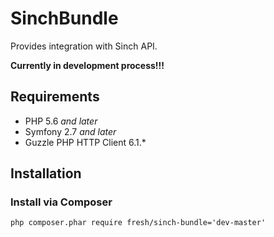 # SinchBundle

Provides integration with Sinch API.

**Currently in development process!!!**

## Requirements

* PHP 5.6 *and later*
* Symfony 2.7 *and later*
* Guzzle PHP HTTP Client 6.1.*

## Installation

### Install via Composer

```php composer.phar require fresh/sinch-bundle='dev-master'```
